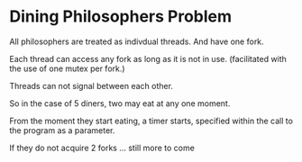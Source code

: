 # Dining Philosophers Problem

All philosophers are treated as indivdual threads. And have one fork.

Each thread can access any fork as long as it is not in use. (facilitated with the use of one mutex per fork.)

Threads can not signal between each other.

So in the case of 5 diners, two may eat at any one moment.

From the moment they start eating, a timer starts, specified within the call to the program as a parameter.

If they do not acquire 2 forks ... still more to come

